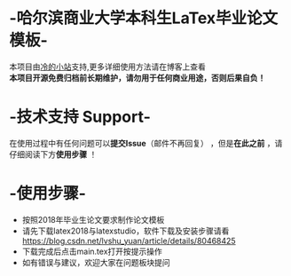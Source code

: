 # -哈尔滨商业大学本科生LaTex毕业论文模板-
本项目由[冷的小站](http://blog.bangbangbangbang.top)支持,更多详细使用方法请在博客上查看<br>
**本项目开源免费归档前长期维护，请勿用于任何商业用途，否则后果自负！<br>**
# -技术支持 Support-
在使用过程中有任何问题可以**提交Issue**（邮件不再回复） ，但是**在此之前** ，请仔细阅读下方**使用步骤** ！<br>
# -使用步骤-
* 按照2018年毕业生论文要求制作论文模板
* 请先下载latex2018与latexstudio，软件下载及安装步骤请看 https://blog.csdn.net/lvshu_yuan/article/details/80468425
* 下载完成后点击main.tex打开按提示操作
* 如有错误与建议，欢迎大家在问题板块提问
